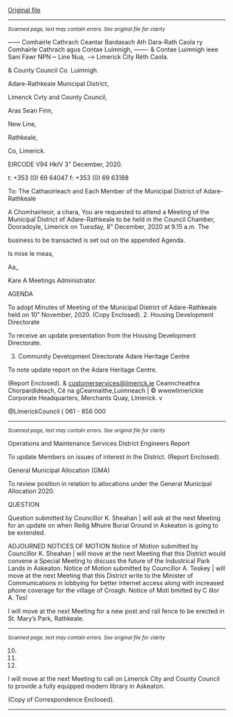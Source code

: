 [Original file](https://www.limerick.ie/sites/default/files/media/documents/2020-12/00-agenda-8th-december-2020-version-2.pdf)

---
*<small>Scanned page, text may contain errors. See original file for clarity</small>*  

_——_ Comhairle Cathrach Ceantar Bardasach Ath Dara-Rath Caola
ry Comhairle Cathrach agus Contae Luimnigh,
——- & Contae Luimnigh ieee Sani Fawr
NPN ~ Line Nua,
—> Limerick City Réth Caola.

& County Council Co. Luimnigh.

Adare-Rathkeale Municipal District,

Limenck Cvty and County Council,

Aras Sean Finn,

New Line,

Rathkeale,

Co, Limerick.

EIRCODE V94 HkIV
3" December, 2020.

t: +353 (0) 69 64047
f: +353 (0) 69 63188

To: The Cathaoirleach and Each Member of the Municipal District of Adare-Rathkeale

A Chomhairleoir, a chara,
You are requested to attend a Meeting of the Municipal District of Adare-Rathkeale to be held in
the Council Chamber, Dooradoyle, Limerick on Tuesday, 8" December, 2020 at 9.15 a.m. The

business to be transacted is set out on the appended Agenda.

Is mise le meas,

Aa_

Kare A
Meetings Administrator.

AGENDA

To adopt Minutes of Meeting of the Municipal District of Adare-Rathkeale held on 10”
November, 2020.
(Copy Enclosed).
2. Housing Development Directorate

To receive an update presentation from the Housing Development Directorate.

3. Community Development Directorate
Adare Heritage Centre

To note update report on the Adare Heritage Centre.

(Report Enclosed).
& customerservices@limerick.ie
Ceanncheathra Chorpardideach, Cé na gCeannaithe,Luimneach | © wwewlimerickie
Corporate Headquarters, Merchants Quay, Limerick. v

@LimerickCouncil
( 061 - 856 000


---
*<small>Scanned page, text may contain errors. See original file for clarity</small>*  

Operations and Maintenance Services
District Engineers Report

To update Members on issues of interest in the District.
(Report Enclosed).

General Municipal Allocation (GMA)

To review position in relation to allocations under the General Municipal Allocation 2020.

QUESTION

Question submitted by Councillor K. Sheahan
| will ask at the next Meeting for an update on when Reilig Mhuire Burial Ground in
Askeaton is going to be extended.

ADJOURNED NOTICES OF MOTION
Notice of Motion submitted by Councillor K. Sheahan
| will move at the next Meeting that this District would convene a Special Meeting to
discuss the future of the Industrical Park Lands in Askeaton.
Notice of Motion submitted by Councillor A. Teskey
| will move at the next Meeting that this District write to the Minister of Communications
in lobbying for better internet access along with increased phone coverage for the village
of Croagh.
Notice of Moti bmitted by C illor A. Tes!

I will move at the next Meeting for a new post and rail fence to be erected in St. Mary’s
Park, Rathkeale.


---
*<small>Scanned page, text may contain errors. See original file for clarity</small>*  

10.

11.

12.

I will move at the next Meeting to call on Limerick City and County Council to provide a
fully equipped modern library in Askeaton.

(Copy of Correspondence Enclosed).


---
